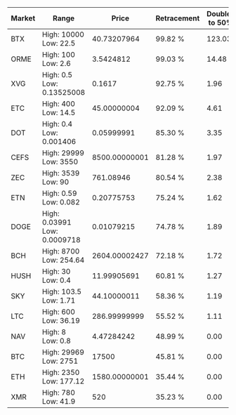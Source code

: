 | Market | Range | Price| Retracement | Doubles to 50% |
| --- | --- | --- | --- | --- |
| BTX | High: 10000<br />Low: 22.5 | 40.73207964 | 99.82 % | 123.03 |
| ORME | High: 100<br />Low: 2.6 | 3.5424812 | 99.03 % | 14.48 |
| XVG | High: 0.5<br />Low: 0.13525008 | 0.1617 | 92.75 % | 1.96 |
| ETC | High: 400<br />Low: 14.5 | 45.00000004 | 92.09 % | 4.61 |
| DOT | High: 0.4<br />Low: 0.001406 | 0.05999991 | 85.30 % | 3.35 |
| CEFS | High: 29999<br />Low: 3550 | 8500.00000001 | 81.28 % | 1.97 |
| ZEC | High: 3539<br />Low: 90 | 761.08946 | 80.54 % | 2.38 |
| ETN | High: 0.59<br />Low: 0.082 | 0.20775753 | 75.24 % | 1.62 |
| DOGE | High: 0.03991<br />Low: 0.0009718 | 0.01079215 | 74.78 % | 1.89 |
| BCH | High: 8700<br />Low: 254.64 | 2604.00002427 | 72.18 % | 1.72 |
| HUSH | High: 30<br />Low: 0.4 | 11.99905691 | 60.81 % | 1.27 |
| SKY | High: 103.5<br />Low: 1.71 | 44.10000011 | 58.36 % | 1.19 |
| LTC | High: 600<br />Low: 36.19 | 286.99999999 | 55.52 % | 1.11 |
| NAV | High: 8<br />Low: 0.8 | 4.47284242 | 48.99 % | 0.00 |
| BTC | High: 29969<br />Low: 2751 | 17500 | 45.81 % | 0.00 |
| ETH | High: 2350<br />Low: 177.12 | 1580.00000001 | 35.44 % | 0.00 |
| XMR | High: 780<br />Low: 41.9 | 520 | 35.23 % | 0.00 |
